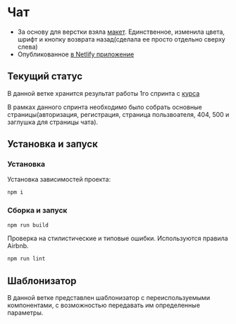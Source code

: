# Чат

* За основу для верстки взяла [макет](https://www.figma.com/file/nMKeQd1eOiWN27uZpuzREb/mukhin-chat?node-id=0%3A1). Единственное, изменила цвета, шрифт и кнопку возврата назад(сделала ее просто отдельно сверху слева)
* Опубликованное [в Netlify приложение](https://sonyaqwerty.netlify.app/)

## Текущий статус
В данной ветке хранится результат работы 1го спринта с [курса](https://practicum.yandex.ru/profile/middle-frontend/)

В рамках данного спринта необходимо было собрать основные страницы(авторизация, регистрация, страница пользвоателя, 404, 500 и заглушка для страницы чата).

## Установка и запуск

### Установка

Установка зависимостей проекта:

```bash
npm i
```

### Сборка и запуск

```bash
npm run build
```

Проверка на стилистические и типовые ошибки. Используются правила Airbnb.

```bash
npm run lint
```

## Шаблонизатор

В данной ветке представлен шаблонизатор с переиспользуемыми компонентами, с возможностью передавать им определенные параметры.
